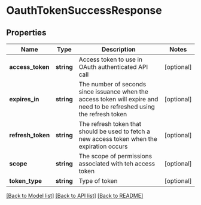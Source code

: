 # OauthTokenSuccessResponse

## Properties
Name | Type | Description | Notes
------------ | ------------- | ------------- | -------------
**access_token** | **string** | Access token to use in OAuth authenticated API call | [optional] 
**expires_in** | **string** | The number of seconds since issuance when the access token will expire and need to be refreshed using the refresh token | [optional] 
**refresh_token** | **string** | The refresh token that should be used to fetch a new access token when the expiration occurs | [optional] 
**scope** | **string** | The scope of permissions associated with teh access token | [optional] 
**token_type** | **string** | Type of token | [optional] 

[[Back to Model list]](../README.md#documentation-for-models) [[Back to API list]](../README.md#documentation-for-api-endpoints) [[Back to README]](../README.md)



